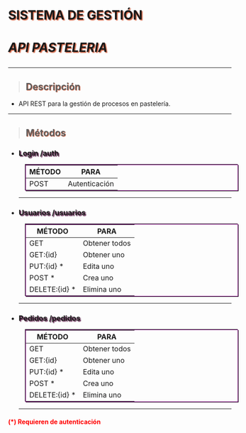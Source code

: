 # **SISTEMA DE GESTIÓN**
# **_API PASTELERIA_** <hr>
> ## Descripción
- API REST para la gestión de procesos en pastelería.

<hr>

>## Métodos

- ### **Login /auth**
    **MÉTODO**  | **PARA**
    ------------ | -------------
    POST         | Autenticación
    <hr>

- ### **Usuarios /usuarios**
    **MÉTODO**  | **PARA**
    ------------ | -------------
    GET          | Obtener todos 
    GET:{id}     | Obtener uno
    PUT:{id} *   | Edita uno
    POST *       | Crea uno
    DELETE:{id} *| Elimina uno
    <hr>

- ### **Pedidos /pedidos**
    **MÉTODO**  | **PARA**
    ------------ | -------------
    GET          | Obtener todos 
    GET:{id}     | Obtener uno
    PUT:{id} *   | Edita uno
    POST *       | Crea uno
    DELETE:{id} *| Elimina uno
    <hr>

#### (*) Requieren de autenticación

<style>table{margin:15px;pading:5px;border:1px solid rgba(150,20,150);box-shadow:1px 1px rgba(20,20,20), -1px -1px rgba(20,20,20)}h1{text-shadow: 2px 2px 2px #CE5937;}h2{text-shadow: 1px 1px 1px #CE5937;}h3{text-shadow: 2px 2px 2px rgb(70,0,50);}h4{color:red;font-weight:bolder;}</style>